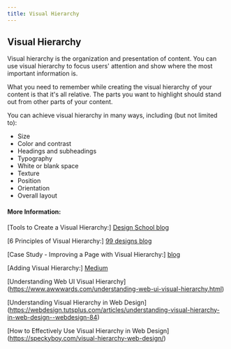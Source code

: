 ```yaml
---
title: Visual Hierarchy
---
```

## Visual Hierarchy

Visual hierarchy is the organization and presentation of content. You can use visual hierarchy to focus users' attention and show where the most important information is.

What you need to remember while creating the visual hierarchy of your content is that it's all relative. The parts you want to highlight should stand out from other parts of your content.

You can achieve visual hierarchy in many ways, including (but not limited to):

* Size
* Color and contrast
* Headings and subheadings
* Typography
* White or blank space
* Texture
* Position
* Orientation
* Overall layout

#### More Information:

[Tools to Create a Visual Hierarchy:] <a href='https://designschool.canva.com/blog/visual-hierarchy/' target='_blank' rel='nofollow'>Design School blog</a>

[6 Principles of Visual Hierarchy:] <a href='https://99designs.com/blog/tips/6-principles-of-visual-hierarchy/' target='_blank' rel='nofollow'>99 designs blog</a>

[Case Study - Improving a Page with Visual Hierarchy:] <a href='http://blog.formedfunction.com/post/3029763425/on-visual-hierarchy' target='_blank' rel='nofollow'>blog</a>

[Adding Visual Hierarchy:] <a href='https://medium.com/designed-thought/8-ways-to-add-visual-hierarchy-8820be73218a/' target='_blank'>Medium</a>

[Understanding Web UI Visual Hierarchy] (https://www.awwwards.com/understanding-web-ui-visual-hierarchy.html)

[Understanding Visual Hierarchy in Web Design] (https://webdesign.tutsplus.com/articles/understanding-visual-hierarchy-in-web-design--webdesign-84)

[How to Effectively Use Visual Hierarchy in Web Design] (https://speckyboy.com/visual-hierarchy-web-design/)


